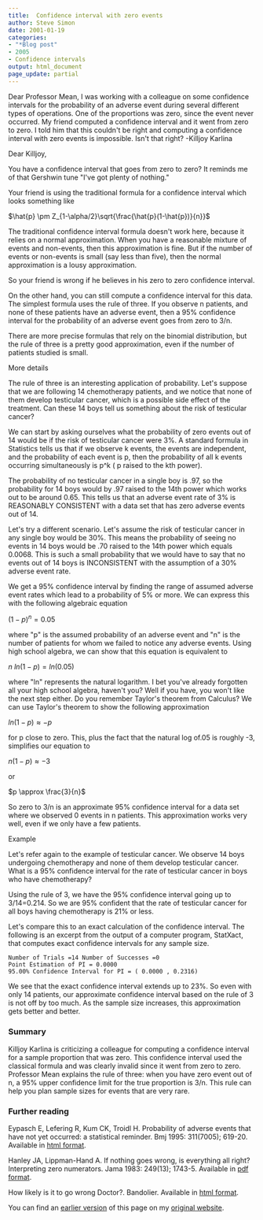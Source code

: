 ```yaml
---
title:  Confidence interval with zero events
author: Steve Simon
date: 2001-01-19
categories:
- "*Blog post"
- 2005
- Confidence intervals
output: html_document
page_update: partial
---
```


Dear Professor Mean, I was working with a colleague on some confidence intervals for the probability of an adverse event during several different types of operations. One of the proportions was zero, since the event never occurred. My friend computed a confidence interval and it went from zero to zero. I told him that this couldn't be right and computing a confidence interval with zero events is impossible. Isn't that right? -Killjoy Karlina

<!---More--->

Dear Killjoy,

You have a confidence interval that goes from zero to zero?  It reminds me of that Gershwin tune "I've got plenty of nothing."

Your friend is using the traditional formula for a confidence interval which looks something like

$\hat{p} \pm Z_{1-\alpha/2}\sqrt{\frac{\hat{p}(1-\hat{p})}{n}}$

The traditional confidence interval formula doesn't work here, because it relies on a normal approximation. When you have a reasonable mixture of events and non-events, then this approximation is fine. But if the number of events or non-events is small (say less than five), then the normal approximation is a lousy approximation.

So your friend is wrong if he believes in his zero to zero confidence interval.

On the other hand, you can still compute a confidence interval for this data. The simplest formula uses the rule of three. If you observe n patients, and none of these patients have an adverse event, then a 95% confidence interval for the probability of an adverse event goes from zero to 3/n.

There are more precise formulas that rely on the binomial distribution, but the rule of three is a pretty good approximation, even if the number of patients studied is small.

More details

The rule of three is an interesting application of probability. Let's suppose that we are following 14 chemotherapy patients, and we notice that none of them develop testicular cancer, which is a possible side effect of the treatment. Can these 14 boys tell us something about the risk of testicular cancer?

We can start by asking ourselves what the probability of zero events out of 14 would be if the risk of testicular cancer were 3%. A standard formula in Statistics tells us that if we observe k events, the events are independent, and the probability of each event is p, then the probability of all k events occurring simultaneously is p^k ( p raised to the kth power).

The probability of no testicular cancer in a single boy is .97, so the probability for 14 boys would by .97 raised to the 14th power which works out to be around 0.65. This tells us that an adverse event rate of 3% is REASONABLY CONSISTENT with a data set that has zero adverse events out of 14.

Let's try a different scenario. Let's assume the risk of testicular cancer in any single boy would be 30%. This means the probability of seeing no events in 14 boys would be .70 raised to the 14th power which equals 0.0068. This is such a small probability that we would have to say that no events out of 14 boys is INCONSISTENT with the assumption of a 30% adverse event rate.

We get a 95% confidence interval by finding the range of assumed adverse event rates which lead to a probability of 5% or more. We can express this with the following algebraic equation

$(1-p)^n=0.05$

where "p" is the assumed probability of an adverse event and "n" is the number of patients for whom we failed to notice any adverse events. Using high school algebra, we can show that this equation is equivalent to

$n\ ln(1-p)=ln(0.05)$

where "ln" represents the natural logarithm. I bet you've already forgotten all your high school algebra, haven't you? Well if you have, you won't like the next step either. Do you remember Taylor's theorem from Calculus? We can use Taylor's theorem to show the following approximation

$ln(1-p) \approx -p$

for p close to zero. This, plus the fact that the natural log of.05 is roughly -3, simplifies our equation to

$n(1-p) \approx -3$

or

$p \approx \frac{3}{n}$

So zero to 3/n is an approximate 95% confidence interval for a data set where we observed 0 events in n patients. This approximation works very well, even if we only have a few patients.

Example

Let's refer again to the example of testicular cancer. We observe 14 boys undergoing chemotherapy and none of them develop testicular cancer. What is a 95% confidence interval for the rate of testicular cancer in boys who have chemotherapy?

Using the rule of 3, we have the 95% confidence interval going up to 3/14=0.214. So we are 95% confident that the rate of testicular cancer for all boys having chemotherapy is 21% or less.

Let's compare this to an exact calculation of the confidence interval. The following is an excerpt from the output of a computer program, StatXact, that computes exact confidence intervals for any sample size.

```
Number of Trials =14 Number of Successes =0
Point Estimation of PI = 0.0000
95.00% Confidence Interval for PI = ( 0.0000 , 0.2316)
```

We see that the exact confidence interval extends up to 23%. So even with only 14 patients, our approximate confidence interval based on the rule of 3 is not off by too much. As the sample size increases, this approximation gets better and better.

### Summary

Killjoy Karlina is criticizing a colleague for computing a confidence interval for a sample proportion that was zero. This confidence interval used the classical formula and was clearly invalid since it went from zero to zero. Professor Mean explains the rule of three: when you have zero event out of n, a 95% upper confidence limit for the true proportion is 3/n. This rule can help you plan sample sizes for events that are very rare.

### Further reading

Eypasch E, Lefering R, Kum CK, Troidl H. Probability of adverse events that have not yet occurred: a statistical reminder. Bmj 1995: 311(7005); 619-20.  Available in [html format][eyp1].

Hanley JA, Lippman-Hand A. If nothing goes wrong, is everything all right? Interpreting zero numerators. Jama 1983: 249(13); 1743-5. Available in [pdf format][han1].

How likely is it to go wrong Doctor?. Bandolier. Available in [html format][ban1].

You can find an [earlier version][sim1] of this page on my [original website][sim2].

[sim1]: http://www.pmean.com/01/zeroevents.html
[sim2]: http://www.pmean.com/original_site.html

[ban1]: http://www.bandolier.org.uk/band23/b23-2.html
[eyp1]: https://www.bmj.com/content/311/7005/619.full
[han1]: https://jamanetwork.com/journals/jama/fullarticle/385438
